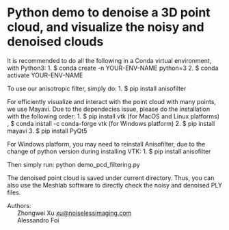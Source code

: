 # Python demo to denoise a 3D point cloud, and visualize the noisy and denoised clouds

It is recommended to do all the following in a Conda virtual environment, with Python3:
	1. $ conda create -n YOUR-ENV-NAME python=3
	2. $ conda activate YOUR-ENV-NAME	

To use our anisotropic filter, simply do:
	1. $ pip install anisofilter

For efficiently visualize and interact with the point cloud with many points, we use Mayavi.
Due to the dependecies issue, please do the installation with the following order:
	1. $ pip install vtk	(for MacOS and Linux platforms) , 
	   $ conda install -c conda-forge vtk	(for Windows platform)
	2. $ pip install mayavi
	3. $ pip install PyQt5

For Windows platform, you may need to reinstall Anisofilter, due to the change of python version 
during installing VTK:
	1. $ pip install anisofilter

Then simply run: python demo_pcd_filtering.py

The denoised point cloud is saved under current directory. Thus, you can also use the Meshlab software to directly 
check the noisy and denoised PLY files.

Authors:<br/>
&nbsp;&nbsp;&nbsp;&nbsp;&nbsp;&nbsp;Zhongwei Xu [xu@noiselessimaging.com](mailto:xu@noiselessimaging.com)<br/>
&nbsp;&nbsp;&nbsp;&nbsp;&nbsp;&nbsp;Alessandro Foi 

	 
